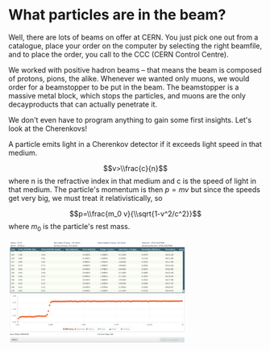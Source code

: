 What particles are in the beam?
===============================

Well, there are lots of beams on offer at CERN. You just pick one out from a catalogue, place your order on the computer by selecting the right beamfile, and to place the order, you call to the CCC (CERN Control Centre).

We worked with positive hadron beams – that means the beam is composed of protons, pions, the alike.
Whenever we wanted only muons, we would order for a beamstopper to be put in the beam. The beamstopper is a massive metal block, which stops the particles, and muons are the only decayproducts that can actually penetrate it.

We don't even have to program anything to gain some first insights. Let's look at the Cherenkovs!

A particle emits light in a Cherenkov detector if it exceeds light speed in that medium.

$$v>\\frac{c}{n}$$
where n is the refractive index in that medium and c is the speed of light in that medium. The particle's momentum is then $p=mv$ but since the speeds get very big, we must treat it relativistically, so

$$p=\\frac{m_0 v}{\\sqrt{1-v^2/c^2}}$$ where $m_0$ is the particle's rest mass.

<img src="../articles/images/Identification/3GeVhadron.png" alt="" width="70%" height="auto">
